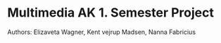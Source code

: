 # Multimedia AK 1. Semester Project
Authors: Elizaveta Wagner,
         Kent vejrup Madsen,
         Nanna Fabricius

